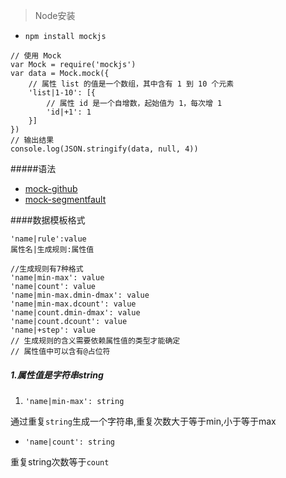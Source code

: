 > Node安装

- `npm install mockjs`

```
// 使用 Mock
var Mock = require('mockjs')
var data = Mock.mock({
    // 属性 list 的值是一个数组，其中含有 1 到 10 个元素
    'list|1-10': [{
        // 属性 id 是一个自增数，起始值为 1，每次增 1
        'id|+1': 1
    }]
})
// 输出结果
console.log(JSON.stringify(data, null, 4))
```

#####语法
- [mock-github](https://github.com/nuysoft/Mock/wiki/Syntax-Specification)
- [mock-segmentfault](https://segmentfault.com/a/1190000008839142)

####数据模板格式
```
'name|rule':value
属性名|生成规则:属性值

//生成规则有7种格式
'name|min-max': value
'name|count': value
'name|min-max.dmin-dmax': value
'name|min-max.dcount': value
'name|count.dmin-dmax': value
'name|count.dcount': value
'name|+step': value
// 生成规则的含义需要依赖属性值的类型才能确定
// 属性值中可以含有@占位符
```

##### 1.属性值是字符串string
1. `'name|min-max': string`

通过重复`string`生成一个字符串,重复次数大于等于min,小于等于max

- `'name|count': string`

重复string次数等于`count`
